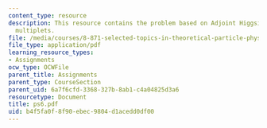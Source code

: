 ```yaml
---
content_type: resource
description: This resource contains the problem based on Adjoint Higgsing, Supergravity
  multiplets.
file: /media/courses/8-871-selected-topics-in-theoretical-particle-physics-branes-and-gauge-theory-dynamics-fall-2004/b4f5fa0f8f90ebec9804d1acedd0df00_ps6.pdf
file_type: application/pdf
learning_resource_types:
- Assignments
ocw_type: OCWFile
parent_title: Assignments
parent_type: CourseSection
parent_uid: 6a7f6cfd-3368-327b-8ab1-c4a04825d3a6
resourcetype: Document
title: ps6.pdf
uid: b4f5fa0f-8f90-ebec-9804-d1acedd0df00
---
```

